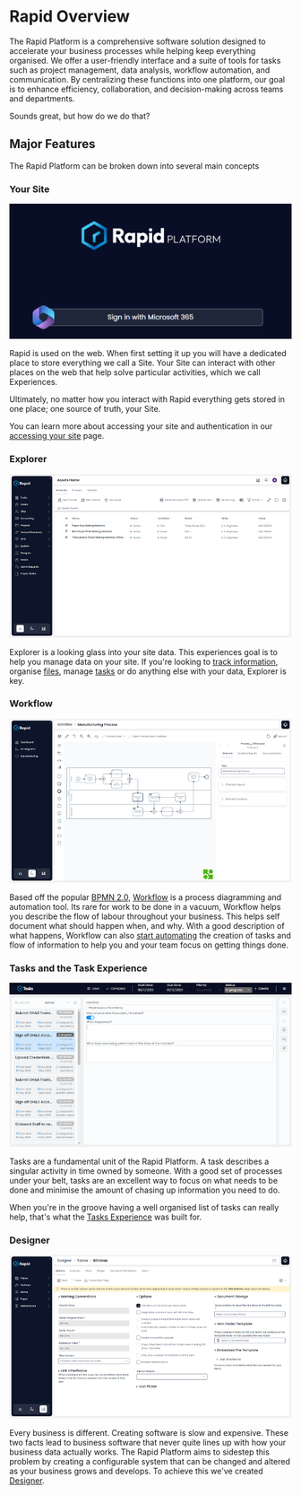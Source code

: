# Rapid Overview

The Rapid Platform is a comprehensive software solution designed to accelerate your business processes while helping keep everything organised. We offer a user-friendly interface and a suite of tools for tasks such as project management, data analysis, workflow automation, and communication. By centralizing these functions into one platform, our goal is to enhance efficiency, collaboration, and decision-making across teams and departments. 

Sounds great, but how do we do that?

## Major Features

The Rapid Platform can be broken down into several main concepts

### Your Site

![Rapid login screen](Rapid_Login_Screen.png)

Rapid is used on the web. When first setting it up you will have a dedicated place to store everything we call a Site. Your Site can interact with other places on the web that help solve particular activities, which we call Experiences.

Ultimately, no matter how you interact with Rapid everything gets stored in one place; one source of truth, your Site.

You can learn more about accessing your site and authentication in our [accessing your site](/docs/Rapid/1-Getting%20Started/accessing-your-site/accessing-your-site.md) page. 

### Explorer

![Explorer Screen](Explorer_Example.png)

<!-- TODO: Update files and tasks link here, we don't have a place that talks about files or tasks as a concept yet -->

Explorer is a looking glass into your site data. This experiences goal is to help you manage data on your site.
If you're looking to [track information](/docs/Rapid/3-User%20Manual/2-Explorer/2-Items/1-items-overview/1-items-overview.md), organise [files](/docs/Rapid/1-Getting%20Started/1-welcome/1-welcome.md), manage [tasks](/docs/Rapid/3-User%20Manual/2-Explorer/0-navigating-explorer/0-navigating-explorer.md) or do anything else with your data, Explorer is key.

### Workflow

![Workflow Screen](Workflow_Example.png)

Based off the popular [BPMN 2.0](https://camunda.com/bpmn/), [Workflow](/docs/Rapid/3-User%20Manual/4-Workflow/workflow-introduction.md) is a process diagramming and automation tool. Its rare for work to be done in a vacuum, Workflow helps you describe the flow of labour throughout your business. This helps self document what should happen when, and why. With a good description of what happens, Workflow can also <a href="https://docs.rapidplatform.com/training/Using%20Workflow">start automating</a> the creation of tasks and flow of information to help you and your team focus on getting things done.

### Tasks and the Task Experience

![Tasks Screen](Tasks_Example.png)

Tasks are a fundamental unit of the Rapid Platform. A task describes a singular activity in time owned by someone.
With a good set of processes under your belt, tasks are an excellent way to focus on what needs to be done and minimise the amount of chasing up information you need to do.

When you're in the groove having a well organised list of tasks can really help, that's what the [Tasks Experience](/docs/Rapid/3-User%20Manual/2-Explorer/9-Tasks/Tasks-Experience.md) was built for.

### Designer

![Designer Screen](Designer_Example.png)

Every business is different. Creating software is slow and expensive. These two facts lead to business software that never quite lines up with how your business data actually works. The Rapid Platform aims to sidestep this problem by creating a configurable system that can be changed and altered as your business grows and develops. To achieve this we've created [Designer](/docs/Rapid/3-User%20Manual/3-Designer/1-what-is-designer/1-what-is-designer.md).